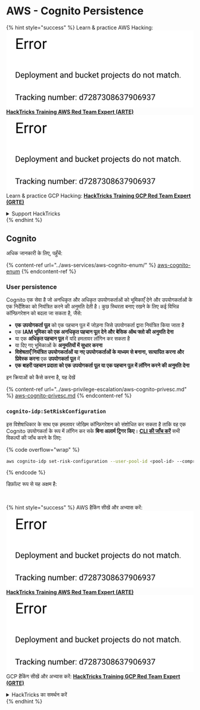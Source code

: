 # AWS - Cognito Persistence

{% hint style="success" %}
Learn & practice AWS Hacking:<img src="../../../.gitbook/assets/image (1) (1).png" alt="" data-size="line">[**HackTricks Training AWS Red Team Expert (ARTE)**](https://training.hacktricks.xyz/courses/arte)<img src="../../../.gitbook/assets/image (1) (1).png" alt="" data-size="line">\
Learn & practice GCP Hacking: <img src="../../../.gitbook/assets/image (2).png" alt="" data-size="line">[**HackTricks Training GCP Red Team Expert (GRTE)**<img src="../../../.gitbook/assets/image (2).png" alt="" data-size="line">](https://training.hacktricks.xyz/courses/grte)

<details>

<summary>Support HackTricks</summary>

* Check the [**subscription plans**](https://github.com/sponsors/carlospolop)!
* **Join the** 💬 [**Discord group**](https://discord.gg/hRep4RUj7f) or the [**telegram group**](https://t.me/peass) or **follow** us on **Twitter** 🐦 [**@hacktricks\_live**](https://twitter.com/hacktricks\_live)**.**
* **Share hacking tricks by submitting PRs to the** [**HackTricks**](https://github.com/carlospolop/hacktricks) and [**HackTricks Cloud**](https://github.com/carlospolop/hacktricks-cloud) github repos.

</details>
{% endhint %}

## Cognito

अधिक जानकारी के लिए, पहुँचें:

{% content-ref url="../aws-services/aws-cognito-enum/" %}
[aws-cognito-enum](../aws-services/aws-cognito-enum/)
{% endcontent-ref %}

### User persistence

Cognito एक सेवा है जो अनधिकृत और अधिकृत उपयोगकर्ताओं को भूमिकाएँ देने और उपयोगकर्ताओं के एक निर्देशिका को नियंत्रित करने की अनुमति देती है। कुछ स्थिरता बनाए रखने के लिए कई विभिन्न कॉन्फ़िगरेशन को बदला जा सकता है, जैसे:

* **एक उपयोगकर्ता पूल** को एक पहचान पूल में जोड़ना जिसे उपयोगकर्ता द्वारा नियंत्रित किया जाता है
* एक **IAM भूमिका को एक अनधिकृत पहचान पूल देने और बेसिक ऑथ फ्लो की अनुमति देना**
* या एक **अधिकृत पहचान पूल** में यदि हमलावर लॉगिन कर सकता है
* या दिए गए भूमिकाओं के **अनुमतियों में सुधार करना**
* **विशेषताएँ नियंत्रित उपयोगकर्ताओं या नए उपयोगकर्ताओं के माध्यम से बनाना, सत्यापित करना और प्रिवेस्क करना** एक **उपयोगकर्ता पूल** में
* **एक बाहरी पहचान प्रदाता को एक उपयोगकर्ता पूल या एक पहचान पूल में लॉगिन करने की अनुमति देना**

इन क्रियाओं को कैसे करना है, यह देखें

{% content-ref url="../aws-privilege-escalation/aws-cognito-privesc.md" %}
[aws-cognito-privesc.md](../aws-privilege-escalation/aws-cognito-privesc.md)
{% endcontent-ref %}

### `cognito-idp:SetRiskConfiguration`

इस विशेषाधिकार के साथ एक हमलावर जोखिम कॉन्फ़िगरेशन को संशोधित कर सकता है ताकि वह एक Cognito उपयोगकर्ता के रूप में लॉगिन कर सके **बिना अलार्म ट्रिगर किए**। [**CLI की जाँच करें**](https://docs.aws.amazon.com/cli/latest/reference/cognito-idp/set-risk-configuration.html) सभी विकल्पों की जाँच करने के लिए:

{% code overflow="wrap" %}
```bash
aws cognito-idp set-risk-configuration --user-pool-id <pool-id> --compromised-credentials-risk-configuration EventFilter=SIGN_UP,Actions={EventAction=NO_ACTION}
```
{% endcode %}

डिफ़ॉल्ट रूप से यह अक्षम है:

<figure><img src="https://lh6.googleusercontent.com/EOiM0EVuEgZDfW3rOJHLQjd09-KmvraCMssjZYpY9sVha6NcxwUjStrLbZxAT3D3j9y08kd5oobvW8a2fLUVROyhkHaB1OPhd7X6gJW3AEQtlZM62q41uYJjTY1EJ0iQg6Orr1O7yZ798EpIJ87og4Tbzw=s2048" alt=""><figcaption></figcaption></figure>

{% hint style="success" %}
AWS हैकिंग सीखें और अभ्यास करें:<img src="../../../.gitbook/assets/image (1) (1).png" alt="" data-size="line">[**HackTricks Training AWS Red Team Expert (ARTE)**](https://training.hacktricks.xyz/courses/arte)<img src="../../../.gitbook/assets/image (1) (1).png" alt="" data-size="line">\
GCP हैकिंग सीखें और अभ्यास करें: <img src="../../../.gitbook/assets/image (2).png" alt="" data-size="line">[**HackTricks Training GCP Red Team Expert (GRTE)**<img src="../../../.gitbook/assets/image (2).png" alt="" data-size="line">](https://training.hacktricks.xyz/courses/grte)

<details>

<summary>HackTricks का समर्थन करें</summary>

* [**सदस्यता योजनाएँ**](https://github.com/sponsors/carlospolop) देखें!
* **💬 [**Discord समूह**](https://discord.gg/hRep4RUj7f) या [**telegram समूह**](https://t.me/peass) में शामिल हों या **Twitter** 🐦 पर हमें **फॉलो** करें [**@hacktricks\_live**](https://twitter.com/hacktricks\_live)**.**
* **हैकिंग ट्रिक्स साझा करें और** [**HackTricks**](https://github.com/carlospolop/hacktricks) और [**HackTricks Cloud**](https://github.com/carlospolop/hacktricks-cloud) गिटहब रिपोजिटरी में PR सबमिट करें।

</details>
{% endhint %}
